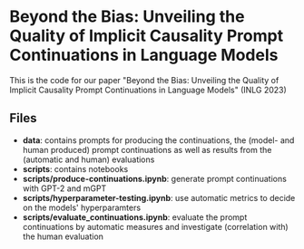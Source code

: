 # Beyond the Bias: Unveiling the Quality of Implicit Causality Prompt Continuations in Language Models

This is the code for our paper "Beyond the Bias: Unveiling the Quality of Implicit Causality Prompt Continuations in Language Models" (INLG 2023)

## Files
- **data**: contains prompts for producing the continuations, the (model- and human produced) prompt continuations as well as results from the (automatic and human) evaluations
- **scripts**: contains notebooks
- **scripts/produce-continuations.ipynb**: generate prompt continuations with GPT-2 and mGPT 
- **scripts/hyperparameter-testing.ipynb**: use automatic metrics to decide on the models' hyperparamters 
- **scripts/evaluate_continuations.ipynb**: evaluate the prompt continuations by automatic measures and investigate (correlation with) the human evaluation
